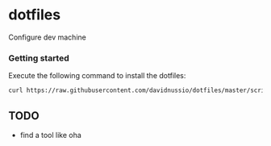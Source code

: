 # dotfiles

Configure dev machine

### Getting started

Execute the following command to install the dotfiles:

```bash
curl https://raw.githubusercontent.com/davidnussio/dotfiles/master/scripts/install.sh | bash
```

## TODO

- find a tool like oha
